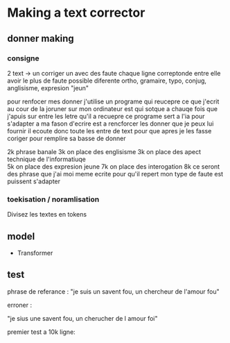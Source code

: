 # Making a text corrector 


## donner making 


### consigne

2 text -> un corriger un avec des faute 
chaque ligne correptonde entre elle
avoir le plus de faute possible diferente ortho, gramaire, typo, conjug, anglisisme, expresion "jeun"


pour renfocer mes donner j'utilise un programe qui reucepre ce que j'ecrit au cour de la joruner sur mon ordinateur est qui sotque a chauqe fois que j'apuis sur entre les letre qu'il a recuepre
ce programe sert a l'ia pour s'adapter a ma fason d'ecrire est a rencforcer les donner que je peux lui fournir
il ecoute donc toute les entre de text pour que apres je les fasse coriger pour remplire sa basse de donner 

2k phrase banale 
3k on place des englisisme 
3k on place des apect technique de l'informatiuqe  
5k on place des expresion jeune 
7k on place des interogation
8k ce seront des phrase que j'ai moi meme ecrite pour qu'il repert mon type de faute est puissent s'adapter 


### toekisation / noramlisation 
Divisez les textes en tokens

## model 
-  Transformer



## test 

phrase de referance : 
"je suis un savent fou, un chercheur de l'amour fou" 

erroner : 

"je sius une savent fou, un cherucher de l amour foi"

premier test a 10k ligne:


